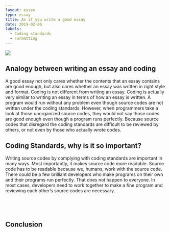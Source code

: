 ```yaml
---
layout: essay
type: essay
title: As if you write a good essay
date: 2019-02-06
labels:
  - Coding standards
  - Formatting
---
```


<img class="ui centered large image" src="../images/">


## Analogy between writing an essay and coding

A good essay not only cares whether the contents that an essay contains are good enough, but also cares whether an essay was written in right style and format. Coding is not different from writing an essay. Coding is actually very similar to writing an essay in terms of how an essay is written. A program would run without any problem even though source codes are not written under the coding standards. However, when programmers take a look at those unorganized source codes, they would not say those codes are good enough even though a program runs perfectly. Because source codes that disregard the coding standards are difficult to be reviewed by others, or not even by those who actually wrote codes. 

## Coding Standards, why is it so important?

Writing source codes by complying with coding standards are important in many ways. Most importantly, it makes source code more readable. Source code has to be readable because we, humans, work with the source code. There could be a few brilliant developers who make programs on their own and their programs run perfectly. That does not happen to everyone. In most cases, developers need to work together to make a fine program and reviewing each other’s source codes are necessary. 

```


```

```


```

## Conclusion

